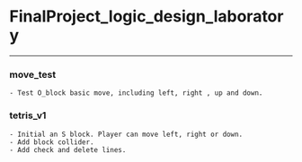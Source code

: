 # FinalProject_logic_design_laboratory

---

### move_test
    - Test O_block basic move, including left, right , up and down.

### tetris_v1
    - Initial an S block. Player can move left, right or down.  
    - Add block collider.
    - Add check and delete lines.

